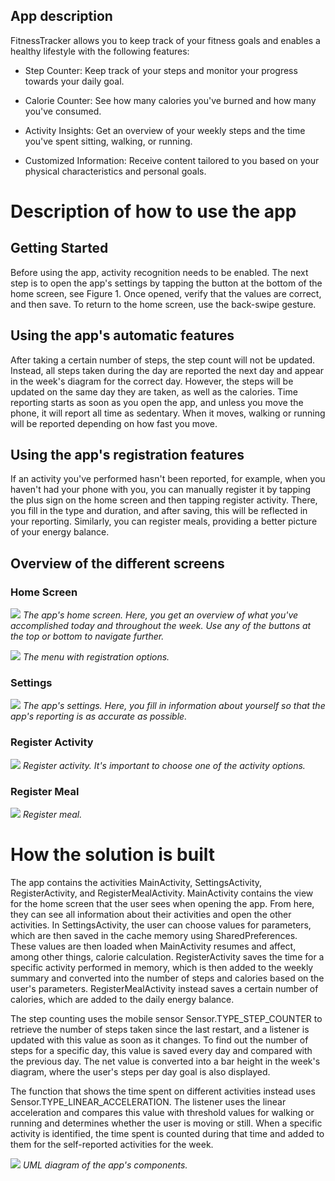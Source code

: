 ## App description

FitnessTracker allows you to keep track of your fitness goals and enables a healthy lifestyle with the following features:

- Step Counter: Keep track of your steps and monitor your progress towards your daily goal.

- Calorie Counter: See how many calories you've burned and how many you've consumed.

- Activity Insights: Get an overview of your weekly steps and the time you've spent sitting, walking, or running.

- Customized Information: Receive content tailored to you based on your physical characteristics and personal goals.

# Description of how to use the app

## Getting Started

Before using the app, activity recognition needs to be enabled. The next step is to open the app's settings by tapping the button at the bottom of the home screen, see Figure 1. Once opened, verify that the values are correct, and then save. To return to the home screen, use the back-swipe gesture.

## Using the app's automatic features

After taking a certain number of steps, the step count will not be updated. Instead, all steps taken during the day are reported the next day and appear in the week's diagram for the correct day. However, the steps will be updated on the same day they are taken, as well as the calories. Time reporting starts as soon as you open the app, and unless you move the phone, it will report all time as sedentary. When it moves, walking or running will be reported depending on how fast you move.

## Using the app's registration features

If an activity you've performed hasn't been reported, for example, when you haven't had your phone with you, you can manually register it by tapping the plus sign on the home screen and then tapping register activity. There, you fill in the type and duration, and after saving, this will be reflected in your reporting. Similarly, you can register meals, providing a better picture of your energy balance.

## Overview of the different screens

### Home Screen

![](screenshots/home2.png)
*The app's home screen. Here, you get an overview of what you've accomplished today and throughout the week. Use any of the buttons at the top or bottom to navigate further.*

![](screenshots/dialog2.png)
*The menu with registration options.*

### Settings

![](screenshots/settings2.png)
*The app's settings. Here, you fill in information about yourself so that the app's reporting is as accurate as possible.*

### Register Activity

![](screenshots/reg_akt2.png)
*Register activity. It's important to choose one of the activity options.*

### Register Meal

![](screenshots/reg_meal2.png)
*Register meal.*

# How the solution is built

The app contains the activities MainActivity, SettingsActivity, RegisterActivity, and RegisterMealActivity. MainActivity contains the view for the home screen that the user sees when opening the app. From here, they can see all information about their activities and open the other activities. In SettingsActivity, the user can choose values for parameters, which are then saved in the cache memory using SharedPreferences. These values are then loaded when MainActivity resumes and affect, among other things, calorie calculation. RegisterActivity saves the time for a specific activity performed in memory, which is then added to the weekly summary and converted into the number of steps and calories based on the user's parameters. RegisterMealActivity instead saves a certain number of calories, which are added to the daily energy balance.

The step counting uses the mobile sensor Sensor.TYPE_STEP_COUNTER to retrieve the number of steps taken since the last restart, and a listener is updated with this value as soon as it changes. To find out the number of steps for a specific day, this value is saved every day and compared with the previous day. The net value is converted into a bar height in the week's diagram, where the user's steps per day goal is also displayed.

The function that shows the time spent on different activities instead uses Sensor.TYPE_LINEAR_ACCELERATION. The listener uses the linear acceleration and compares this value with threshold values for walking or running and determines whether the user is moving or still. When a specific activity is identified, the time spent is counted during that time and added to them for the self-reported activities for the week.

![](screenshots/uml.png)
*UML diagram of the app's components.*

